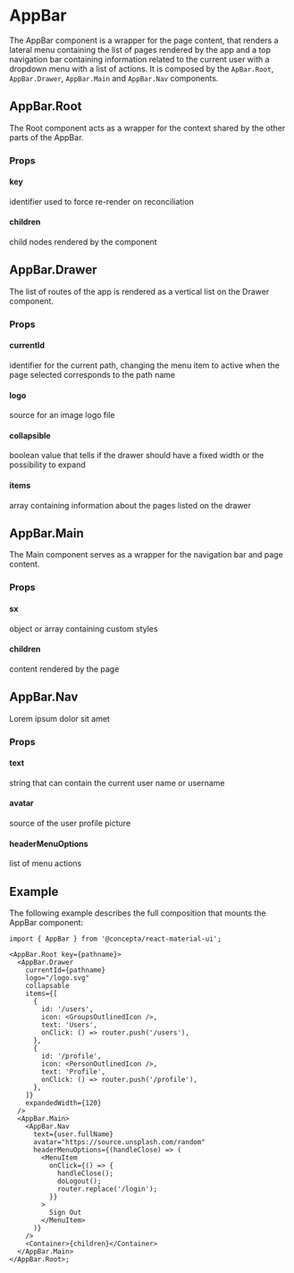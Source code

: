 # AppBar

The AppBar component is a wrapper for the page content, that renders a lateral menu containing the list of pages rendered by the app and a top navigation bar containing information related to the current user with a dropdown menu with a list of actions. It is composed by the `ApBar.Root`, `AppBar.Drawer`, `AppBar.Main` and `AppBar.Nav` components.

## AppBar.Root

The Root component acts as a wrapper for the context shared by the other parts of the AppBar.

### Props

#### key

identifier used to force re-render on reconciliation

#### children

child nodes rendered by the component

## AppBar.Drawer

The list of routes of the app is rendered as a vertical list on the Drawer component.

### Props

#### currentId

identifier for the current path, changing the menu item to active when the page selected corresponds to the path name

#### logo

source for an image logo file

#### collapsible

boolean value that tells if the drawer should have a fixed width or the possibility to expand

#### items

array containing information about the pages listed on the drawer

## AppBar.Main

The Main component serves as a wrapper for the navigation bar and page content.

### Props

#### sx

object or array containing custom styles

#### children

content rendered by the page

## AppBar.Nav

Lorem ipsum dolor sit amet

### Props

#### text

string that can contain the current user name or username

#### avatar

source of the user profile picture

#### headerMenuOptions

list of menu actions

## Example

The following example describes the full composition that mounts the AppBar component:

```tsx
import { AppBar } from '@concepta/react-material-ui';

<AppBar.Root key={pathname}>
  <AppBar.Drawer
    currentId={pathname}
    logo="/logo.svg"
    collapsable
    items={[
      {
        id: '/users',
        icon: <GroupsOutlinedIcon />,
        text: 'Users',
        onClick: () => router.push('/users'),
      },
      {
        id: '/profile',
        icon: <PersonOutlinedIcon />,
        text: 'Profile',
        onClick: () => router.push('/profile'),
      },
    ]}
    expandedWidth={120}
  />
  <AppBar.Main>
    <AppBar.Nav
      text={user.fullName}
      avatar="https://source.unsplash.com/random"
      headerMenuOptions={(handleClose) => (
        <MenuItem
          onClick={() => {
            handleClose();
            doLogout();
            router.replace('/login');
          }}
        >
          Sign Out
        </MenuItem>
      )}
    />
    <Container>{children}</Container>
  </AppBar.Main>
</AppBar.Root>;
```

